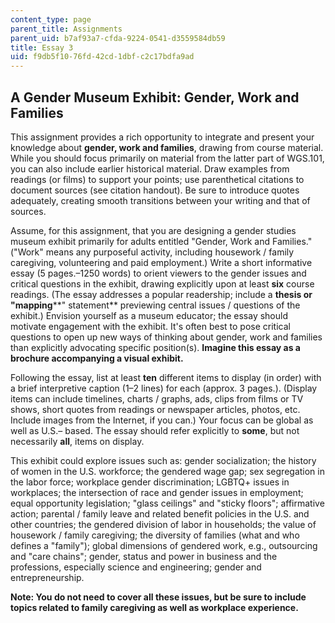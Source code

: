 ```yaml
---
content_type: page
parent_title: Assignments
parent_uid: b7af93a7-cfda-9224-0541-d3559584db59
title: Essay 3
uid: f9db5f10-76fd-42cd-1dbf-c2c17bdfa9ad
---
```


A Gender Museum Exhibit: Gender, Work and Families
--------------------------------------------------

This assignment provides a rich opportunity to integrate and present your knowledge about **gender, work and families**, drawing from course material. While you should focus primarily on material from the latter part of WGS.101, you can also include earlier historical material. Draw examples from readings (or films) to support your points; use parenthetical citations to document sources (see citation handout). Be sure to introduce quotes adequately, creating smooth transitions between your writing and that of sources.

Assume, for this assignment, that you are designing a gender studies museum exhibit primarily for adults entitled "Gender, Work and Families." ("Work" means any purposeful activity, including housework / family caregiving, volunteering and paid employment.) Write a short informative essay (5 pages.–1250 words) to orient viewers to the gender issues and critical questions in the exhibit, drawing explicitly upon at least **six** course readings. (The essay addresses a popular readership; include a **thesis or** **"mapping****" statement** previewing central issues / questions of the exhibit.) Envision yourself as a museum educator; the essay should motivate engagement with the exhibit. It's often best to pose critical questions to open up new ways of thinking about gender, work and families than explicitly advocating specific position(s). **Imagine this essay as a brochure accompanying a visual exhibit.**

Following the essay, list at least **ten** different items to display (in order) with a brief interpretive caption (1–2 lines) for each (approx. 3 pages.). (Display items can include timelines, charts / graphs, ads, clips from films or TV shows, short quotes from readings or newspaper articles, photos, etc. Include images from the Internet, if you can.) Your focus can be global as well as U.S.– based. The essay should refer explicitly to **some**, but not necessarily **all**, items on display.

This exhibit could explore issues such as: gender socialization; the history of women in the U.S. workforce; the gendered wage gap; sex segregation in the labor force; workplace gender discrimination; LGBTQ+ issues in workplaces; the intersection of race and gender issues in employment; equal opportunity legislation; "glass ceilings" and "sticky floors"; affirmative action; parental / family leave and related benefit policies in the U.S. and other countries; the gendered division of labor in households; the value of housework / family caregiving; the diversity of families (what and who defines a "family"); global dimensions of gendered work, e.g., outsourcing and "care chains"; gender, status and power in business and the professions, especially science and engineering; gender and entrepreneurship.

**Note: You do not need to cover all these issues, but be sure to include topics related to family caregiving as well as workplace experience.**